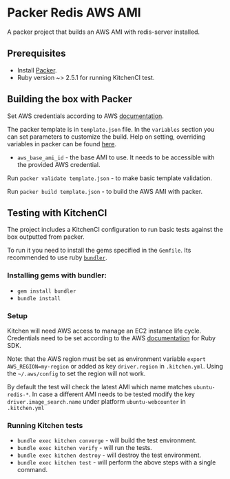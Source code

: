 # Packer Redis AWS AMI

A packer project that builds an AWS AMI with redis-server installed.

## Prerequisites

* Install [Packer](https://www.packer.io/downloads.html).
* Ruby version ~> 2.5.1 for running KitchenCI test.

## Building the box with Packer

Set AWS credentials according to AWS [documentation](https://docs.aws.amazon.com/sdk-for-java/v1/developer-guide/setup-credentials.html).

The packer template is in `template.json` file. In the `variables` section you can set parameters to customize the build. Help on setting, overriding variables in packer can be found [here](https://www.packer.io/docs/templates/user-variables.html#setting-variables).

* `aws_base_ami_id`  - the base AMI to use. It needs to be accessible with the provided AWS credential.

Run `packer validate template.json` - to make basic template validation.

Run `packer build template.json` - to build the AWS AMI with packer.

## Testing with KitchenCI

The project includes a KitchenCI configuration to run basic tests against the box outputted from packer.

To run it you need to install the gems specified in the `Gemfile`. Its recommended to use ruby [`bundler`](https://bundler.io/).

### Installing gems with bundler:

* `gem install bundler`
* `bundle install`

### Setup

Kitchen will need AWS access to manage an EC2 instance life cycle. Credentials need to be set according to the AWS [documentation](https://docs.aws.amazon.com/sdk-for-ruby/v3/developer-guide/setup-config.html) for Ruby SDK. 

Note: that the AWS region must be set as environment variable `export AWS_REGION=my-region` or added as key `driver.region` in `.kitchen.yml`. Using the `~/.aws/config` to set the region will not work.

By default the test will check the latest AMI which name matches `ubuntu-redis-*`. In case a different AMI needs to be tested modify the key `driver.image_search.name` under platform `ubuntu-webcounter` in `.kitchen.yml`

### Running Kitchen tests

* `bundle exec kitchen converge` - will build the test environment.
* `bundle exec kitchen verify` - will run the tests.
* `bundle exec kitchen destroy` - will destroy the test environment.
* `bundle exec kitchen test` - will perform the above steps with a single command.

